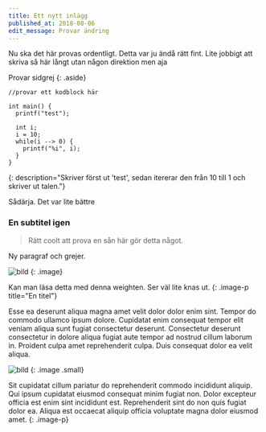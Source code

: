 ```yaml
---
title: Ett nytt inlägg
published_at: 2018-08-06
edit_message: Provar ändring
---
```


Nu ska det här provas ordentligt. Detta var ju ändå rätt fint. Lite jobbigt att skriva
så här långt utan någon direktion men aja

Provar sidgrej
{: .aside}

```
//provar ett kodblock här

int main() {
  printf("test");
  
  int i;
  i = 10;
  while(i --> 0) {
    printf("%i", i);
  }
}
```
{: description="Skriver först ut 'test', sedan itererar den från 10 till 1 och skriver ut talen."}

Sådärja. Det var lite bättre

### En subtitel igen

> Rätt coolt
> att prova en sån här
> gör detta något.

Ny paragraf och grejer.

![bild](https://picsum.photos/800/500)
{: .image}

Kan man läsa detta med denna weighten. Ser väl lite knas ut.
{: .image-p title="En titel"}

Esse ea deserunt aliqua magna amet velit dolor dolor enim sint. Tempor do commodo ullamco ipsum dolore. Cupidatat enim consequat tempor elit veniam aliqua sunt fugiat consectetur deserunt. Consectetur deserunt consectetur in dolore aliqua fugiat aute tempor ad nostrud cillum laborum in. Proident culpa amet reprehenderit culpa. Duis consequat dolor ea velit aliqua.

![bild](https://picsum.photos/600/400)
{: .image .small}

Sit cupidatat cillum pariatur do reprehenderit commodo incididunt aliquip. Qui ipsum cupidatat eiusmod consequat minim fugiat non. Dolor excepteur officia est enim sint incididunt est. Reprehenderit sint do non quis fugiat dolor ea. Aliqua est occaecat aliquip officia voluptate magna dolor eiusmod amet.
{: .image-p}